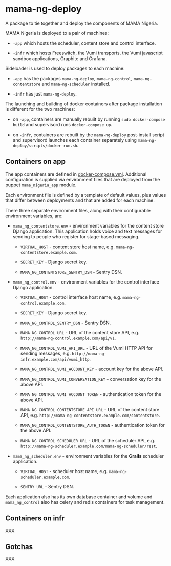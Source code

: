 mama-ng-deploy
==============

A package to tie together and deploy the components of MAMA Nigeria.

MAMA Nigeria is deployed to a pair of machines:

* `-app` which hosts the scheduler, content store and control interface.

* `-infr` which hosts Freeswitch, the Vumi transports, the Vumi javascript
  sandbox applications, Graphite and Grafana.

Sideloader is used to deploy packages to each machine:

* `-app` has the packages `mama-ng-deploy`, `mama-ng-control`,
  `mama-ng-contentstore` and `mama-ng-scheduler` installed.

* `-infr` has just `mama-ng-deploy`.

The launching and building of docker containers after package installation
is different for the two machines:

* on `-app`, containers are manually rebuilt by running
  `sudo docker-compose build` and supervisord runs `docker-compose up`.

* on `-infr`, containers are rebuilt by the `mama-ng-deploy` post-install
  script and supervisord launches each container separately using
  `mama-ng-deploy/scripts/docker-run.sh`.

Containers on app
-----------------

The app containers are defined in [docker-compose.yml](docker-compose.yml).
Additional configuration is supplied via environment files that are deployed
from the puppet `mama_nigeria_app` module.

Each environment file is defined by a template of default values, plus values
that differ between deployments and that are added for each machine.

There three separate environment files, along with their configurable
environment variables, are:

* `mama_ng_contentstore.env` - environment variables for the content store
  Django application. This application holds voice and text messages for
  sending to people who register for stage-based messaging.

  * `VIRTUAL_HOST` - content store host name, e.g.
    `mama-ng-contentstore.example.com`.

  * `SECRET_KEY` - Django secret key.

  * `MAMA_NG_CONTENTSTORE_SENTRY_DSN` - Sentry DSN.

* `mama_ng_control.env` - environment variables for the control interface
  Django application.

  * `VIRTUAL_HOST` - control interface host name, e.g.
    `mama-ng-control.example.com`.

  * `SECRET_KEY` - Django secret key.

  * `MAMA_NG_CONTROL_SENTRY_DSN` - Sentry DSN.

  * `MAMA_NG_CONTROL_URL` - URL of the content store API, e.g.
    `http://mama-ng-control.example.com/api/v1`.

  * `MAMA_NG_CONTROL_VUMI_API_URL` - URL of the Vumi HTTP API for sending
    messages, e.g. `http://mama-ng-infr.example.com/api/vumi_http`.

  * `MAMA_NG_CONTROL_VUMI_ACCOUNT_KEY` - account key for the above API.

  * `MAMA_NG_CONTROL_VUMI_CONVERSATION_KEY` - conversation key for the above
    API.

  * `MAMA_NG_CONTROL_VUMI_ACCOUNT_TOKEN` - authentication token for the above
    API.

  * `MAMA_NG_CONTROL_CONTENTSTORE_API_URL` - URL of the content store API, e.g.
    `http://mama-ng-contentstore.example.com/contentstore`.

  * `MAMA_NG_CONTROL_CONTENTSTORE_AUTH_TOKEN` - authentication token for the
    above API.

  * `MAMA_NG_CONTROL_SCHEDULER_URL` - URL of the scheduler API, e.g.
    `http://mama-ng-scheduler.example.com/mama-ng-scheduler/rest`.

* `mama_ng_scheduler.env` - environment variables for the **Grails** scheduler
  application.

  * `VIRTUAL_HOST` - scheduler host name, e.g. `mama-ng-scheduler.example.com`.

  * `SENTRY_URL` - Sentry DSN.

Each application also has its own database container and volume and
`mama_ng_control` also has celery and redis containers for task management.


Containers on infr
------------------

XXX


Gotchas
-------

XXX

